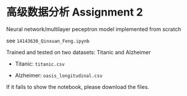 # 高级数据分析 Assignment 2
Neural network/multilayer peceptron model implemented from scratch

see `14143630_Qinxuan_Feng.ipynb`

Trained and tested on two datasets: Titanic and Alzheimer

* Titanic: `titanic.csv`

* Alzheimer: `oasis_longitudinal.csv`

If it fails to show the notebook, please download the files.

